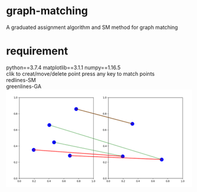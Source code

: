 # graph-matching
A graduated assignment algorithm and SM method for graph matching
# requirement
python==3.7.4  matplotlib==3.1.1  numpy==1.16.5   
clik to creat/move/delete point 
press any key to match points   
redlines-SM   
greenlines-GA
![image](https://github.com/SAI-24-me/graph-matching/blob/master/test.jpg)
